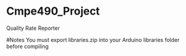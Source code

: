 # Cmpe490_Project
Quality Rate Reporter

#Notes
You must export libraries.zip into your Arduino libraries folder before compiling
